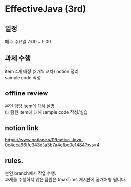 # EffectiveJava (3rd)
## 일정
매주 수요일 7:00 ~ 9:00  
## 과제 수행   
item 4개 배정 (2개씩 교차)
notion 정리  
sample code 작성  
## offline review  
본인 담당 item에 대해 설명  
타 팀원 item에 대해 sample code 작성/실습
## notion link
https://www.notion.so/Effective-Java-0c4eca96ffe343d3a3b7a4cfbe0e1484?pvs=4
## rules. 
본인 branch에서 작업 수행.  
과제를 수행하지 않은 팀원은 tmaxTims 게시판에 공개처형 됩니다.

